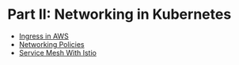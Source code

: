 # Part II: Networking in Kubernetes

- [Ingress in AWS](ingress.md)
- [Networking Policies](networkingpolicies.md)
- [Service Mesh With Istio](istio.md)
